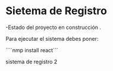 <h1> Sietema de Registro </h1>

-Estado del proyecto en construcción .

Para ejecutar el sistema debes poner:

´´´´nmp install react´´´

sistema de registro 2
